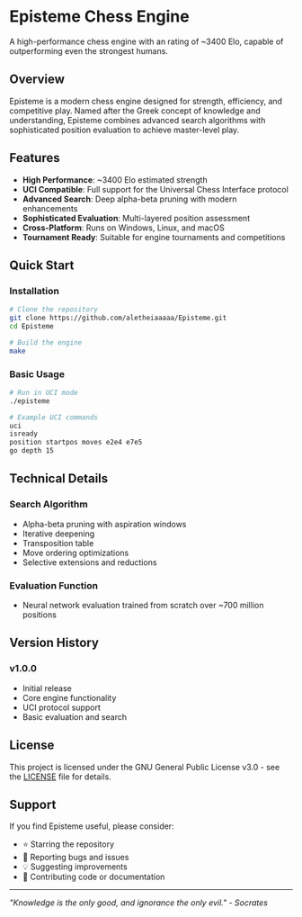 # Episteme Chess Engine

A high-performance chess engine with an rating of ~3400 Elo, capable of outperforming even the strongest humans.

## Overview

Episteme is a modern chess engine designed for strength, efficiency, and competitive play. Named after the Greek concept of knowledge and understanding, Episteme combines advanced search algorithms with sophisticated position evaluation to achieve master-level play.

## Features

- **High Performance**: ~3400 Elo estimated strength
- **UCI Compatible**: Full support for the Universal Chess Interface protocol
- **Advanced Search**: Deep alpha-beta pruning with modern enhancements
- **Sophisticated Evaluation**: Multi-layered position assessment
- **Cross-Platform**: Runs on Windows, Linux, and macOS
- **Tournament Ready**: Suitable for engine tournaments and competitions

## Quick Start

### Installation

```bash
# Clone the repository
git clone https://github.com/aletheiaaaaa/Episteme.git
cd Episteme

# Build the engine
make
```

### Basic Usage

```bash
# Run in UCI mode
./episteme

# Example UCI commands
uci
isready
position startpos moves e2e4 e7e5
go depth 15
```

## Technical Details

### Search Algorithm
- Alpha-beta pruning with aspiration windows
- Iterative deepening
- Transposition table
- Move ordering optimizations
- Selective extensions and reductions

### Evaluation Function
- Neural network evaluation trained from scratch over ~700 million positions

## Version History

### v1.0.0
- Initial release
- Core engine functionality
- UCI protocol support
- Basic evaluation and search

## License

This project is licensed under the GNU General Public License v3.0 - see the [LICENSE](LICENSE) file for details.

## Support

If you find Episteme useful, please consider:
- ⭐ Starring the repository
- 🐛 Reporting bugs and issues
- 💡 Suggesting improvements
- 🤝 Contributing code or documentation

---

*"Knowledge is the only good, and ignorance the only evil." - Socrates*
